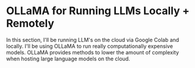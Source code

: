 # OLLaMA for Running LLMs Locally + Remotely

In this section, I'll be running LLM's on the cloud via Google Colab and locally. I'll be using OLLaMA to run really computationally expensive models. OLLaMA provides methods to lower the amount of complexity when hosting large language models on the cloud.